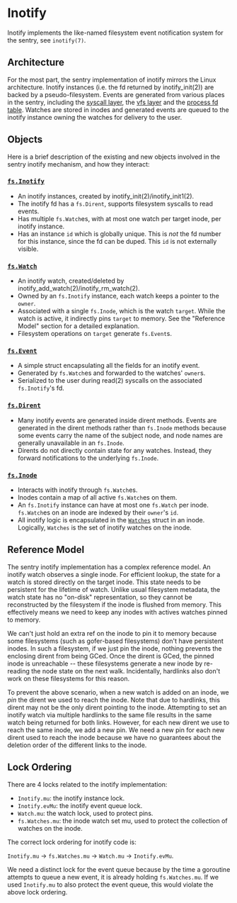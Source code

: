# Inotify

Inotify implements the like-named filesystem event notification system for the
sentry, see `inotify(7)`.

## Architecture

For the most part, the sentry implementation of inotify mirrors the Linux
architecture. Inotify instances (i.e. the fd returned by inotify_init(2)) are
backed by a pseudo-filesystem. Events are generated from various places in the
sentry, including the [syscall layer][syscall_dir], the [vfs layer][dirent] and
the [process fd table][fd_table]. Watches are stored in inodes and generated
events are queued to the inotify instance owning the watches for delivery to the
user.

## Objects

Here is a brief description of the existing and new objects involved in the
sentry inotify mechanism, and how they interact:

### [`fs.Inotify`][inotify]

-   An inotify instances, created by inotify_init(2)/inotify_init1(2).
-   The inotify fd has a `fs.Dirent`, supports filesystem syscalls to read
    events.
-   Has multiple `fs.Watch`es, with at most one watch per target inode, per
    inotify instance.
-   Has an instance `id` which is globally unique. This is *not* the fd number
    for this instance, since the fd can be duped. This `id` is not externally
    visible.

### [`fs.Watch`][watch]

-   An inotify watch, created/deleted by
    inotify_add_watch(2)/inotify_rm_watch(2).
-   Owned by an `fs.Inotify` instance, each watch keeps a pointer to the
    `owner`.
-   Associated with a single `fs.Inode`, which is the watch `target`. While the
    watch is active, it indirectly pins `target` to memory. See the "Reference
    Model" section for a detailed explanation.
-   Filesystem operations on `target` generate `fs.Event`s.

### [`fs.Event`][event]

-   A simple struct encapsulating all the fields for an inotify event.
-   Generated by `fs.Watch`es and forwarded to the watches' `owner`s.
-   Serialized to the user during read(2) syscalls on the associated
    `fs.Inotify`'s fd.

### [`fs.Dirent`][dirent]

-   Many inotify events are generated inside dirent methods. Events are
    generated in the dirent methods rather than `fs.Inode` methods because some
    events carry the name of the subject node, and node names are generally
    unavailable in an `fs.Inode`.
-   Dirents do not directly contain state for any watches. Instead, they forward
    notifications to the underlying `fs.Inode`.

### [`fs.Inode`][inode]

-   Interacts with inotify through `fs.Watch`es.
-   Inodes contain a map of all active `fs.Watch`es on them.
-   An `fs.Inotify` instance can have at most one `fs.Watch` per inode.
    `fs.Watch`es on an inode are indexed by their `owner`'s `id`.
-   All inotify logic is encapsulated in the [`Watches`][inode_watches] struct
    in an inode. Logically, `Watches` is the set of inotify watches on the
    inode.

## Reference Model

The sentry inotify implementation has a complex reference model. An inotify
watch observes a single inode. For efficient lookup, the state for a watch is
stored directly on the target inode. This state needs to be persistent for the
lifetime of watch. Unlike usual filesystem metadata, the watch state has no
"on-disk" representation, so they cannot be reconstructed by the filesystem if
the inode is flushed from memory. This effectively means we need to keep any
inodes with actives watches pinned to memory.

We can't just hold an extra ref on the inode to pin it to memory because some
filesystems (such as gofer-based filesystems) don't have persistent inodes. In
such a filesystem, if we just pin the inode, nothing prevents the enclosing
dirent from being GCed. Once the dirent is GCed, the pinned inode is
unreachable -- these filesystems generate a new inode by re-reading the node
state on the next walk. Incidentally, hardlinks also don't work on these
filesystems for this reason.

To prevent the above scenario, when a new watch is added on an inode, we *pin*
the dirent we used to reach the inode. Note that due to hardlinks, this dirent
may not be the only dirent pointing to the inode. Attempting to set an inotify
watch via multiple hardlinks to the same file results in the same watch being
returned for both links. However, for each new dirent we use to reach the same
inode, we add a new pin. We need a new pin for each new dirent used to reach the
inode because we have no guarantees about the deletion order of the different
links to the inode.

## Lock Ordering

There are 4 locks related to the inotify implementation:

-   `Inotify.mu`: the inotify instance lock.
-   `Inotify.evMu`: the inotify event queue lock.
-   `Watch.mu`: the watch lock, used to protect pins.
-   `fs.Watches.mu`: the inode watch set mu, used to protect the collection of
    watches on the inode.

The correct lock ordering for inotify code is:

`Inotify.mu` -> `fs.Watches.mu` -> `Watch.mu` -> `Inotify.evMu`.

We need a distinct lock for the event queue because by the time a goroutine
attempts to queue a new event, it is already holding `fs.Watches.mu`. If we used
`Inotify.mu` to also protect the event queue, this would violate the above lock
ordering.

[dirent]: https://github.com/google/gvisor/blob/master/pkg/sentry/fs/dirent.go
[event]: https://github.com/google/gvisor/blob/master/pkg/sentry/fs/inotify_event.go
[fd_table]: https://github.com/google/gvisor/blob/master/pkg/sentry/kernel/fd_table.go
[inode]: https://github.com/google/gvisor/blob/master/pkg/sentry/fs/inode.go
[inode_watches]: https://github.com/google/gvisor/blob/master/pkg/sentry/fs/inode_inotify.go
[inotify]: https://github.com/google/gvisor/blob/master/pkg/sentry/fs/inotify.go
[syscall_dir]: https://github.com/google/gvisor/blob/master/pkg/sentry/syscalls/linux/
[watch]: https://github.com/google/gvisor/blob/master/pkg/sentry/fs/inotify_watch.go
